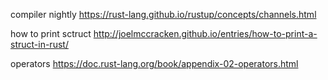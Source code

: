 
compiler nightly
https://rust-lang.github.io/rustup/concepts/channels.html

how to print sctruct 
http://joelmccracken.github.io/entries/how-to-print-a-struct-in-rust/


operators
https://doc.rust-lang.org/book/appendix-02-operators.html
